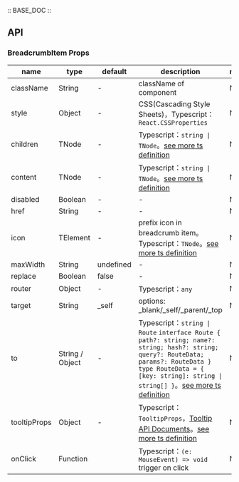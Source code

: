 :: BASE_DOC ::

## API

### BreadcrumbItem Props

name | type | default | description | required
-- | -- | -- | -- | --
className | String | - | className of component | N
style | Object | - | CSS(Cascading Style Sheets)，Typescript：`React.CSSProperties` | N
children | TNode | - | Typescript：`string \| TNode`。[see more ts definition](https://github.com/Tencent/tdesign-react/blob/develop/src/common.ts) | N
content | TNode | - | Typescript：`string \| TNode`。[see more ts definition](https://github.com/Tencent/tdesign-react/blob/develop/src/common.ts) | N
disabled | Boolean | - | \- | N
href | String | - | \- | N
icon | TElement | - | prefix icon in breadcrumb item。Typescript：`TNode`。[see more ts definition](https://github.com/Tencent/tdesign-react/blob/develop/src/common.ts) | N
maxWidth | String | undefined | \- | N
replace | Boolean | false | \- | N
router | Object | - | Typescript：`any` | N
target | String | _self | options: _blank/_self/_parent/_top | N
to | String / Object | - | Typescript：`string \| Route` `interface Route { path?: string; name?: string; hash?: string; query?: RouteData; params?: RouteData }` `type RouteData = { [key: string]: string \| string[] }`。[see more ts definition](https://github.com/Tencent/tdesign-react/blob/develop/src/breadcrumb/type.ts) | N
tooltipProps | Object | - | Typescript：`TooltipProps`，[Tooltip API Documents](./tooltip?tab=api)。[see more ts definition](https://github.com/Tencent/tdesign-react/blob/develop/src/breadcrumb/type.ts) | N
onClick | Function |  | Typescript：`(e: MouseEvent) => void`<br/>trigger on click | N
